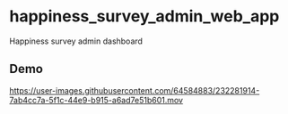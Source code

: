 # happiness_survey_admin_web_app

Happiness survey admin dashboard

## Demo


https://user-images.githubusercontent.com/64584883/232281914-7ab4cc7a-5f1c-44e9-b915-a6ad7e51b601.mov

